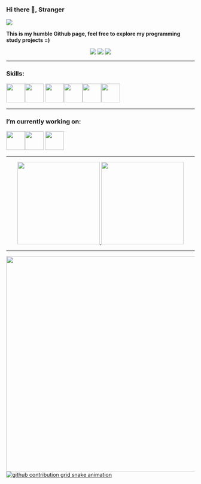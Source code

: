 ### Hi there 👋, Stranger
![](https://darkknightnews.com/wp-content/uploads/2020/02/Batman_Adventures_Continue_Cv1_Dave-Johnson_Banner.jpg)

<b>This is my humble Github page, feel free to explore my programming study projects =)</b>
<div align="center">
<a href="https://www.instagram.com/mathmci/?hl=pt-br" target="_blank"><img src="https://img.shields.io/badge/-Instagram-%23E4405F?style=for-the-badge&logo=instagram&logoColor=white" target="_blank"></a>
<a href = "mailto:mathmci002@gmail.com"><img src="https://img.shields.io/badge/Gmail-D14836?style=for-the-badge&logo=gmail&logoColor=white" target="_blank"></a>
<a href="https://www.linkedin.com/in/matheus-chagas-iglesias-75398b1b9/" target="_blank"><img src="https://img.shields.io/badge/-LinkedIn-%230077B5?style=for-the-badge&logo=linkedin&logoColor=white" target="_blank"></a>   
</div>
<hr>

### Skills:
<img src="https://cdn.jsdelivr.net/gh/devicons/devicon/icons/react/react-original.svg" style="width:50px;height:50px;"/><img src="https://cdn.jsdelivr.net/gh/devicons/devicon/icons/typescript/typescript-original.svg" style="width:50px;height:50px;" />
<img src="https://cdn.jsdelivr.net/gh/devicons/devicon/icons/javascript/javascript-original.svg" style="width:50px;height:50px;"/><img src="https://cdn.jsdelivr.net/gh/devicons/devicon/icons/csharp/csharp-original.svg" style="width:50px;height:50px;"/><img src="https://cdn.jsdelivr.net/gh/devicons/devicon/icons/nextjs/nextjs-line.svg" style="width:50px;height:50px;"/><img src="https://cdn.jsdelivr.net/gh/devicons/devicon/icons/docker/docker-original.svg" style="width:50px;height:50px;"/>
<hr>          
          

### I’m currently working on:
<img src="https://cdn.jsdelivr.net/gh/devicons/devicon/icons/react/react-original.svg" style="width:50px;height:50px;"/><img src="https://cdn.jsdelivr.net/gh/devicons/devicon/icons/typescript/typescript-original.svg" style="width:50px;height:50px;" />
<img src="https://cdn.jsdelivr.net/gh/devicons/devicon/icons/materialui/materialui-original.svg" style="width:50px;height:50px;"/>
<hr>

<div align="center">
<a href="https://github.com/seu-usuário-aqui">
<img height="220em" src="https://github-readme-stats.vercel.app/api/top-langs/?username=Mathmci13&show_icons=true&count_private=true&theme=radical"/>
<img height="220em" src="https://github-readme-stats.vercel.app/api?username=Mathmci13&show_icons=true&count_private=true&theme=radical"/>
</div>
<hr>

<div align="center">
<img height="575em" src="https://metrics.lecoq.io/Mathmci13"/>
</div>
  
<picture>
<source media="(prefers-color-scheme: dark)" srcset="https://github.com/Mathmci13/Mathmci13/blob/output/github-snake-dark.svg">
<source media="(prefers-color-scheme: light)" srcset="https://github.com/Mathmci13/Mathmci13/blob/output/github-snake.svg">
<img alt="github contribution grid snake animation" src="https://raw.githubusercontent.com/Mathmci13/Mathmci13/output/github-contribution-grid-snake.svg">
</picture>
